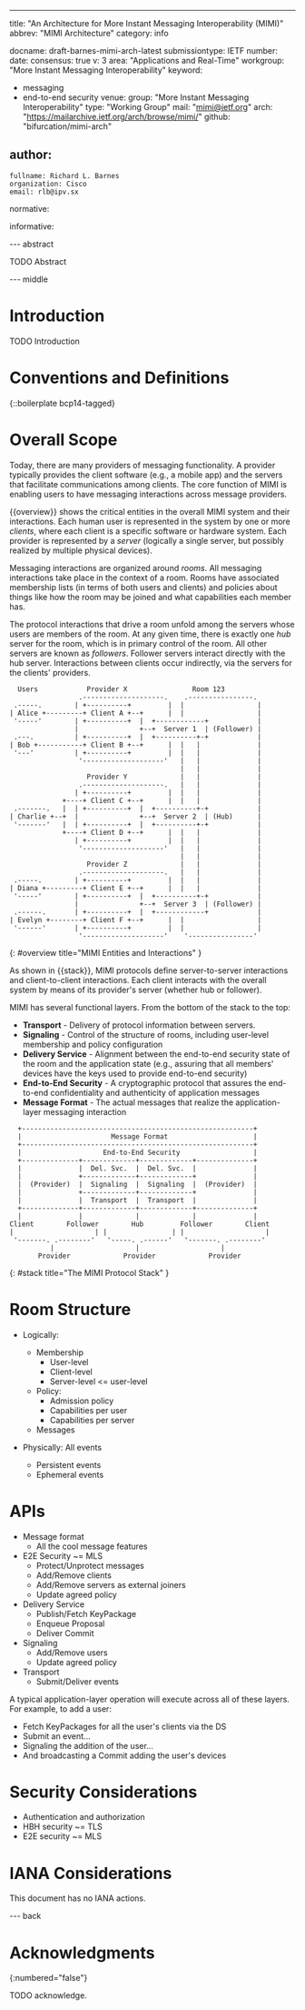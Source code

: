 ---
title: "An Architecture for More Instant Messaging Interoperability (MIMI)"
abbrev: "MIMI Architecture"
category: info

docname: draft-barnes-mimi-arch-latest
submissiontype: IETF
number:
date:
consensus: true
v: 3
area: "Applications and Real-Time"
workgroup: "More Instant Messaging Interoperability"
keyword:
 - messaging
 - end-to-end security
venue:
  group: "More Instant Messaging Interoperability"
  type: "Working Group"
  mail: "mimi@ietf.org"
  arch: "https://mailarchive.ietf.org/arch/browse/mimi/"
  github: "bifurcation/mimi-arch"

author:
 -
    fullname: Richard L. Barnes
    organization: Cisco
    email: rlb@ipv.sx

normative:

informative:


--- abstract

TODO Abstract


--- middle

# Introduction

TODO Introduction

# Conventions and Definitions

{::boilerplate bcp14-tagged}

# Overall Scope

Today, there are many providers of messaging functionality.  A provider
typically provides the client software (e.g., a mobile app) and the servers that
facilitate communications among clients.  The core function of MIMI is enabling
users to have messaging interactions across message providers.

{{overview}} shows the critical entities in the overall MIMI system and their
interactions.  Each human user is represented in the system by one or more
_clients_, where each client is a specific software or hardware system.  Each
provider is represented by a _server_ (logically a single server, but possibly
realized by multiple physical devices).

Messaging interactions are organized around _rooms_.  All messaging interactions
take place in the context of a room.  Rooms have associated membership lists (in
terms of both users and clients) and policies about things like how the room may
be joined and what capabilities each member has.

The protocol interactions that drive a room unfold among the servers whose users
are members of the room.  At any given time, there is exactly one _hub_ server
for the room, which is in primary control of the room.  All other servers are
known as _followers_.  Follower servers interact directly with the hub server.
Interactions between clients occur indirectly, via the servers for the clients'
providers.

~~~~~ aasvg
  Users            Provider X                Room 123
                 .--------------------.    .----------------.
 .-----.        | +----------+         |  |                  |
| Alice +---------+ Client A +--+      |  |                  |
 '-----'        | +----------+  |  +------------+            |
                |               +--+  Server 1  | (Follower) |
 .---.          | +----------+  |  +----------+-+            |
| Bob +-----------+ Client B +--+      |  |   |              |
 '---'          | +----------+         |  |   |              |
                 '--------------------'   |   |              |
                                          |   |              |
                   Provider Y             |   |              |
                 .--------------------.   |   |              |
                | +----------+         |  |   |              |
             +----+ Client C +--+      |  |   |              |
 .-------.   |  | +----------+  |  +----------+-+            |
| Charlie +--+  |               +--+  Server 2  | (Hub)      |
 '-------'   |  | +----------+  |  +----------+-+            |
             +----+ Client D +--+      |  |   |              |
                | +----------+         |  |   |              |
                 '--------------------'   |   |              |
                                          |   |              |
                   Provider Z             |   |              |
                 .--------------------.   |   |              |
 .-----.        | +----------+         |  |   |              |
| Diana +---------+ Client E +--+      |  |   |              |
 '-----'        | +----------+  |  +----------+-+            |
                |               +--+  Server 3  | (Follower) |
 .------.       | +----------+  |  +------------+            |
| Evelyn +--------+ Client F +--+      |  |                  |
 '------'       | +----------+         |  |                  |
                 '--------------------'    '----------------'
~~~~~
{: #overview title="MIMI Entities and Interactions" }

As shown in {{stack}}, MIMI protocols define server-to-server interactions and
client-to-client interactions.  Each client interacts with the overall system by
means of its provider's server (whether hub or follower).

MIMI has several functional layers.  From the bottom of the stack to the top:

* **Transport** - Delivery of protocol information between servers.
* **Signaling** - Control of the structure of rooms, including user-level
  membership and policy configuration
* **Delivery Service** - Alignment between the end-to-end security state of the
  room and the application state (e.g., assuring that all members' devices have
  the keys used to provide end-to-end security)
* **End-to-End Security** - A cryptographic protocol that assures the end-to-end
  confidentiality and authenticity of application messages
* **Message Format** - The actual messages that realize the application-layer
  messaging interaction

~~~~~ aasvg
  +---------------------------------------------------------+
  |                      Message Format                     |
  +---------------------------------------------------------+
  |                    End-to-End Security                  |
  +--------------+-------------+-------------+--------------+
  |              |  Del. Svc.  |  Del. Svc.  |              |
  |              +-------------+-------------+              |
  |  (Provider)  |  Signaling  |  Signaling  |  (Provider)  |
  |              +-------------+-------------+              |
  |              |  Transport  |  Transport  |              |
  +--------------+-------------+-------------+--------------+
  |              |             |             |              |
Client        Follower        Hub         Follower        Client
|                    | |                | |                    |
 '-------. .--------'   '-----. .------'   '-------. .--------'
          |                    |                    |
       Provider             Provider             Provider
~~~~~
{: #stack title="The MIMI Protocol Stack" }

# Room Structure

* Logically:
    * Membership
        * User-level
        * Client-level
        * Server-level <= user-level
    * Policy:
        * Admission policy
        * Capabilities per user
        * Capabilities per server
    * Messages

* Physically: All events
    * Persistent events
    * Ephemeral events

# APIs

* Message format
    * All the cool message features
* E2E Security ~= MLS
    * Protect/Unprotect messages
    * Add/Remove clients
    * Add/Remove servers as external joiners
    * Update agreed policy
* Delivery Service
    * Publish/Fetch KeyPackage
    * Enqueue Proposal
    * Deliver Commit
* Signaling
    * Add/Remove users
    * Update agreed policy
* Transport
    * Submit/Deliver events

A typical application-layer operation will execute across all of these layers.
For example, to add a user:

* Fetch KeyPackages for all the user's clients via the DS
* Submit an event...
* Signaling the addition of the user...
* And broadcasting a Commit adding the user's devices


# Security Considerations

* Authentication and authorization
* HBH security ~= TLS
* E2E security ~= MLS


# IANA Considerations

This document has no IANA actions.


--- back

# Acknowledgments
{:numbered="false"}

TODO acknowledge.
